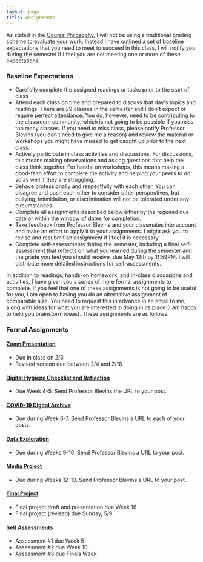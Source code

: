 ```yaml
---
layout: page
title: Assignments
---
```


As stated in the [Course Philosophy]({{site.baseurl}}/), I will not be using a traditional grading scheme to evaluate your work. Instead I have outlined a set of baseline expectations that you need to meet to succeed in this class. I will notify you during the semester if I feel you are not meeting one or more of these expectations.

### Baseline Expectations

- Carefully complete the assigned readings or tasks prior to the start of class 
- Attend each class on time and prepared to discuss that day's topics and readings. There are 29 classes in the semester and I don't expect or require perfect attendance. You do, however, need to be contributing to the classroom community, which is not going to be possible if you miss too many classes. If you need to miss class, please notify Professor Blevins (you don't need to give me a reason) and review the material or workshops you might have missed to get caught up prior to the next class. 
- Actively participate in class activities and discussions. For discussions, this means making observations and asking questions that help the class think together. For hands-on workshops, this means making a good-faith effort to complete the activity and helping your peers to do so as well if they are struggling.
- Behave professionally and respectfully with each other. You can disagree and push each other to consider other perspectives, but bullying, intimidation, or discrimination will not be tolerated under any circumstances.
- Complete all assignments described below either by the required due date or within the window of dates for completion. 
- Take feedback from Professor Blevins and your classmates into account and make an effort to apply it to your assignments. I might ask you to revise and resubmit an assignment if I feel it is necessary.
- Complete self-assessments during the semester, including a final self-assessment that reflects on what you learned during the semester and the grade you feel you should receive, due May 12th by 11:59PM. I will distribute more detailed instructions for self-assessments.

In addition to readings, hands-on homework, and in-class discussions and activities, I have given you a series of more formal assignments to complete. If you feel that one of these assignments is not going to be useful for you, I am open to having you do an alternative assignment of comparable size. You need to request this in advance in an email to me, along with ideas for what you are interested in doing in its place (I am happy to help you brainstorm ideas). These assignments are as follows:

### Formal Assignments

#### [Zoom Presentation]({{site.baseurl}}/assignments/zoom-presentation)
- Due in class on 2/3
- Revised version due between 2/4 and 2/18

#### [Digital Hygiene Checklist and Reflection]({{site.baseurl}}/assignments/digital-hygiene)
- Due Week 4-5. Send Professor Blevins the URL to your post.

#### [COVID-19 Digital Archive]({{site.baseurl}}/assignments/covid19-digital-archive)
- Due during Week 6-7. Send Professor Blevins a URL to each of your posts.

#### [Data Exploration]({{site.baseurl}}/assignments/data-exploration)
- Due during Weeks 9-10. Send Professor Blevins a URL to your post.

#### [Media Project]({{site.baseurl}}/assignments/media-project)
- Due during Weeks 12-13. Send Professor Blevins a URL to your post.

#### [Final Project]({{site.baseurl}}/assignments/final-project)
- Final project draft and presentation due Week 16
- Final project (revised) due Sunday, 5/9.

#### [Self Assessments]({{site.baseurl}}/assignments/self-assessments)
- Assessment #1 due Week 5
- Assessment #2 due Week 10
- Assessment #3 due Finals Week